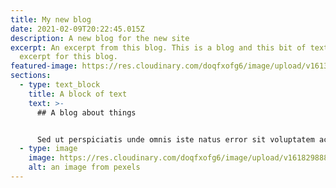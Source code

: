 ```yaml
---
title: My new blog
date: 2021-02-09T20:22:45.015Z
description: A new blog for the new site
excerpt: An excerpt from this blog. This is a blog and this bit of text is the
  excerpt for this blog.
featured-image: https://res.cloudinary.com/doqfxofg6/image/upload/v1613035620/IMG_9711_cs3amr.jpg
sections:
  - type: text_block
    title: A block of text
    text: >-
      ## A blog about things


      Sed ut perspiciatis unde omnis iste natus error sit voluptatem accusantium doloremque laudantium, totam rem aperiam, eaque ipsa quae ab illo inventore veritatis et quasi architecto beatae vitae dicta sunt explicabo. Nemo enim ipsam voluptatem quia voluptas sit aspernatur aut odit aut fugit, sed quia consequuntur magni dolores eos qui ratione voluptatem sequi nesciunt. Neque porro quisquam est, qui dolorem ipsum quia dolor sit amet, consectetur, adipisci velit, sed quia non numquam eius modi tempora incidunt ut labore et dolore magnam aliquam quaerat voluptatem. Ut enim ad minima veniam, quis nostrum exercitationem ullam corporis suscipit laboriosam, nisi ut aliquid ex ea commodi consequatur? Quis autem vel eum iure reprehenderit qui in ea voluptate velit esse quam nihil molestiae consequatur, vel illum qui dolorem eum fugiat quo voluptas nulla pariatur?
  - type: image
    image: https://res.cloudinary.com/doqfxofg6/image/upload/v1618298884/pexels-tobias-bj%C3%B8rkli-2387966_1_hdtbjr.jpg
    alt: an image from pexels
---
```

